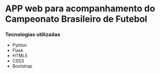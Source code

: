 # APP web para acompanhamento do Campeonato Brasileiro de Futebol
### Tecnologias utilizadas
- Pyhton
- Flask
- HTML5
- CSS3
- Bootstrap
